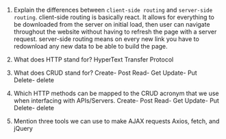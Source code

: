 1.  Explain the differences between `client-side routing` and `server-side routing`.
client-side routing is basically react. It allows for everything to be downloaded from the server on initial load, then user
can navigate throughout the website without having to refresh the page with a server request.
server-side routing means on every new link you have to redownload any new data to be able to build the page. 


1.  What does HTTP stand for?
HyperText Transfer Protocol


1.  What does CRUD stand for?
Create- Post
Read- Get
Update- Put
Delete- delete


1.  Which HTTP methods can be mapped to the CRUD acronym that we use when interfacing with APIs/Servers.
Create- Post
Read- Get
Update- Put
Delete- delete

1.  Mention three tools we can use to make AJAX requests
Axios, fetch, and jQuery